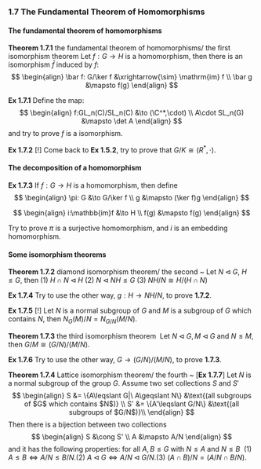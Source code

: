 ### 1.7 The Fundamental Theorem of Homomorphisms

#### The fundamental theorem of homomorphisms

**Theorem 1.7.1** the fundamental theorem of homomorphisms/ the first isomorphism theorem
    Let $f:G\to H$ is a homomorphism, then there is an isomorphism $\bar f$ induced by $f$:
$$
\begin{align}
\bar f: G/\ker f &\xrightarrow{\sim} \mathrm{im} f \\
          \bar g &\mapsto f(g)
\end{align}
$$

**Ex 1.7.1** Define the map:
$$
\begin{align}
f:GL_n(C)/SL_n(C) &\to (\C^*,\cdot) \\
 A\cdot SL_n(G) &\mapsto \det A
\end{align}
$$
and try to prove $f$ is a isomorphism.

**Ex 1.7.2** [!] Come back to **Ex 1.5.2**, try to prove that $G/K\cong (R^*,\cdot)$.

#### The decomposition of a homomorphism

**Ex 1.7.3** If $f:G\to H$ is a homomorphism, then define
$$
\begin{align}
\pi: G &\to G/\ker f \\
  g &\mapsto (\ker f)g
\end{align}
$$

$$
\begin{align}
i:\mathbb{im}f &\to H \\
  f(g) &\mapsto f(g)
\end{align}
$$

Try to prove $\pi$ is a surjective homomorphism, and $i$ is an embedding homomorphism.

#### Some isomorphism theorems

**Theorem 1.7.2** diamond isomorphism theorem/ the second ~
    Let $N\lhd G,\ H\leqslant G$, then 
    (1) $H\cap N \lhd H$
    (2) $N\lhd NH \leqslant G$
    (3) $NH/N\cong H/(H\cap N)$

**Ex 1.7.4** Try to use the other way, $g:H\to NH/N$, to prove **1.7.2**.

**Ex 1.7.5** [!] Let $N$ is a normal subgroup of $G$ and $M$ is a subgroup of $G$ which contains $N$, then $N_G(M)/N = N_{G/N}(M/N)$. 

**Theorem 1.7.3** the third isomorphism theorem
​    Let $N\lhd G, M\lhd G$ and $N\leqslant M$, then $G/M\cong(G/N)/(M/N)$.

**Ex 1.7.6** Try to use the other way, $G\to (G/N)/(M/N)$, to prove **1.7.3**.

**Theorem 1.7.4** Lattice isomorphism theorem/ the fourth ~ [**Ex 1.7.7**]
    Let $N$ is a normal subgroup of the group $G$. Assume two set collections $S$ and $S'$
$$
\begin{align}
S  &= \{A\leqslant G|\ A\geqslant N\} &\text{(all subgroups of $G$ which contains $N$)} \\
S' &= \{A'\leqslant G/N\} &\text{(all subgroups of $G/N$)}\\
\end{align}
$$
Then there is a bijection between two collections
$$
\begin{align}
S &\cong S' \\
A &\mapsto A/N
\end{align}
$$
and it has the following properties: for all $A,B\leqslant G$ with $N\leqslant A$ and $N\leqslant B$
​    (1) $A\leqslant B \iff A/N\leqslant B/N$.
​    (2) $A\lhd G \iff A/N\lhd G/N$.
​    (3) $(A\cap B)/N = (A/N\cap B/N)$.